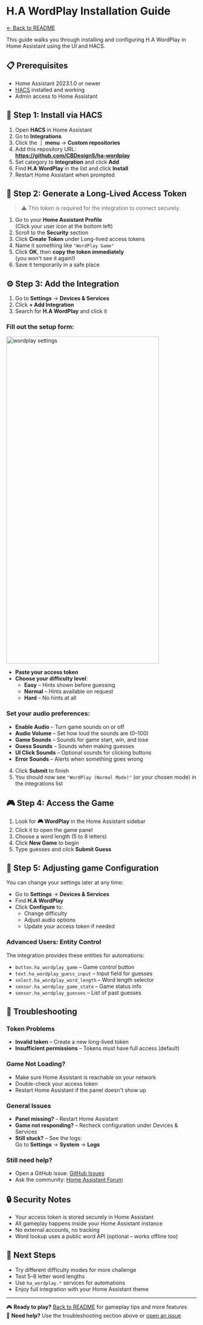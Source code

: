 # H.A WordPlay Installation Guide

[← Back to README](README.md)

This guide walks you through installing and configuring H.A WordPlay in Home Assistant using the UI and HACS.

## 📋 Prerequisites

- Home Assistant 2023.1.0 or newer  
- [HACS](https://hacs.xyz/) installed and working  
- Admin access to Home Assistant

## 🚀 Step 1: Install via HACS

1. Open **HACS** in Home Assistant  
2. Go to **Integrations**  
3. Click the **⋮ menu** → **Custom repositories**  
4. Add this repository URL:  
   **https://github.com/CBDesignS/ha-wordplay**  
5. Set category to **Integration** and click **Add**  
6. Find **H.A WordPlay** in the list and click **Install**  
7. Restart Home Assistant when prompted

## 🔑 Step 2: Generate a Long-Lived Access Token

> ⚠️ This token is required for the integration to connect securely.

1. Go to your **Home Assistant Profile**  
   (Click your user icon at the bottom left)  
2. Scroll to the **Security** section  
3. Click **Create Token** under Long-lived access tokens  
4. Name it something like `"WordPlay Game"`  
5. Click **OK**, then **copy the token immediately**  
   (you won't see it again!)  
6. Save it temporarily in a safe place

## ⚙️ Step 3: Add the Integration

1. Go to **Settings** → **Devices & Services**  
2. Click **+ Add Integration**  
3. Search for **H.A WordPlay** and click it

### Fill out the setup form:

<img width="404" height="866" alt="wordplay settings" src="https://github.com/user-attachments/assets/661d9858-8c64-470e-9013-f25e89836470" />

- **Paste your access token**
- **Choose your difficulty level**:
  - **Easy** – Hints shown before guessing  
  - **Normal** – Hints available on request  
  - **Hard** – No hints at all

### Set your audio preferences:

- **Enable Audio** – Turn game sounds on or off  
- **Audio Volume** – Set how loud the sounds are (0–100)  
- **Game Sounds** – Sounds for game start, win, and lose  
- **Guess Sounds** – Sounds when making guesses  
- **UI Click Sounds** – Optional sounds for clicking buttons  
- **Error Sounds** – Alerts when something goes wrong

4. Click **Submit** to finish  
5. You should now see `"WordPlay (Normal Mode)"` (or your chosen mode) in the integrations list

## 🎮 Step 4: Access the Game

1. Look for **🎮 WordPlay** in the Home Assistant sidebar  
2. Click it to open the game panel  
3. Choose a word length (5 to 8 letters)  
4. Click **New Game** to begin  
5. Type guesses and click **Submit Guess**

## 🔧 Step 5: Adjusting game Configuration

You can change your settings later at any time:

- Go to **Settings** → **Devices & Services**
- Find **H.A WordPlay**
- Click **Configure** to:
  - Change difficulty
  - Adjust audio options
  - Update your access token if needed

### Advanced Users: Entity Control

The integration provides these entities for automations:

- `button.ha_wordplay_game` – Game control button  
- `text.ha_wordplay_guess_input` – Input field for guesses  
- `select.ha_wordplay_word_length` – Word length selector  
- `sensor.ha_wordplay_game_state` – Game status info  
- `sensor.ha_wordplay_guesses` – List of past guesses

## 🚨 Troubleshooting

### Token Problems

- **Invalid token** – Create a new long-lived token  
- **Insufficient permissions** – Tokens must have full access (default)

### Game Not Loading?

- Make sure Home Assistant is reachable on your network  
- Double-check your access token  
- Restart Home Assistant if the panel doesn't show up

### General Issues

- **Panel missing?** – Restart Home Assistant  
- **Game not responding?** – Recheck configuration under Devices & Services  
- **Still stuck?** – See the logs:  
  Go to **Settings** → **System** → **Logs**

### Still need help?

- Open a GitHub issue: [GitHub Issues](https://github.com/CBDesignS/ha-wordplay/issues)  
- Ask the community: [Home Assistant Forum](https://community.home-assistant.io/)

## 🔒 Security Notes

- Your access token is stored securely in Home Assistant  
- All gameplay happens inside your Home Assistant instance  
- No external accounts, no tracking  
- Word lookup uses a public word API (optional – works offline too)

## 🎯 Next Steps

- Try different difficulty modes for more challenge  
- Test 5–8 letter word lengths  
- Use `ha_wordplay.*` services for automations  
- Enjoy full integration with your Home Assistant theme

---

🎮 **Ready to play?** [Back to README](README.md) for gameplay tips and more features  
💬 **Need help?** Use the troubleshooting section above or [open an issue](https://github.com/CBDesignS/ha-wordplay/issues)
